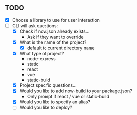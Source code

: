 ## TODO

* [x] Choose a library to use for user interaction
* [ ] CLI will ask questions:
  * [x] Check if now.json already exists...
    * Ask if they want to override
  * [x] What is the name of the project?
    * [x] default to current directory name
  * [x] What type of project?
    * node-express
    * static
    * react
    * vue
    * static-build
  * [x] Project specific questions...
  * [x] Would you like to add now-build to your package.json?
    * Only prompt if react / vue or static-build
  * [x] Would you like to specify an alias?
  * [ ] Would you like to deploy?
